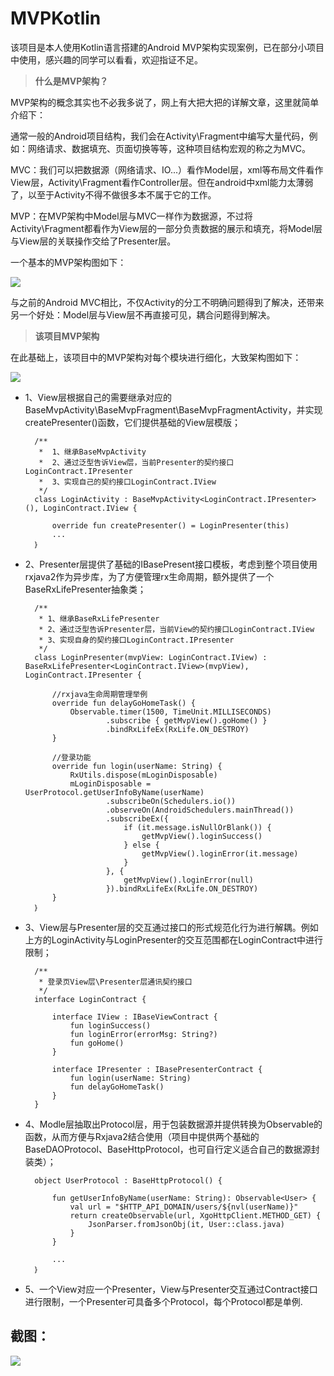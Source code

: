 # MVPKotlin

该项目是本人使用Kotlin语言搭建的Android MVP架构实现案例，已在部分小项目中使用，感兴趣的同学可以看看，欢迎指证不足。

>**什么是MVP架构？**

MVP架构的概念其实也不必我多说了，网上有大把大把的详解文章，这里就简单介绍下：

通常一般的Android项目结构，我们会在Activity\Fragment中编写大量代码，例如：网络请求、数据填充、页面切换等等，这种项目结构宏观的称之为MVC。

MVC：我们可以把数据源（网络请求、IO...）看作Model层，xml等布局文件看作View层，Activity\Fragment看作Controller层。但在android中xml能力太薄弱了，以至于Activity不得不做很多本不属于它的工作。

MVP：在MVP架构中Model层与MVC一样作为数据源，不过将Activity\Fragment都看作为View层的一部分负责数据的展示和填充，将Model层与View层的关联操作交给了Presenter层。

一个基本的MVP架构图如下：

![](https://i.imgur.com/08WQWqx.png)

与之前的Android MVC相比，不仅Activity的分工不明确问题得到了解决，还带来另一个好处：Model层与View层不再直接可见，耦合问题得到解决。

>**该项目MVP架构**

在此基础上，该项目中的MVP架构对每个模块进行细化，大致架构图如下：

![](https://i.imgur.com/e8FuiMD.png)

* 1、View层根据自己的需要继承对应的BaseMvpActivity\BaseMvpFragment\BaseMvpFragmentActivity，并实现createPresenter()函数，它们提供基础的View层模版；
		
		/**
		 *  1、继承BaseMvpActivity
		 *  2、通过泛型告诉View层，当前Presenter的契约接口LoginContract.IPresenter
		 *  3、实现自己的契约接口LoginContract.IView
		 */
		class LoginActivity : BaseMvpActivity<LoginContract.IPresenter>(), LoginContract.IView {
		
		    override fun createPresenter() = LoginPresenter(this)
			...
		｝	


* 2、Presenter层提供了基础的IBasePresent接口模板，考虑到整个项目使用rxjava2作为异步库，为了方便管理rx生命周期，额外提供了一个BaseRxLifePresenter抽象类；
		
		/**
		 * 1、继承BaseRxLifePresenter
		 * 2、通过泛型告诉Presenter层，当前View的契约接口LoginContract.IView
		 * 3、实现自身的契约接口LoginContract.IPresenter
		 */
		class LoginPresenter(mvpView: LoginContract.IView) : BaseRxLifePresenter<LoginContract.IView>(mvpView), LoginContract.IPresenter {
			
			//rxjava生命周期管理举例
		    override fun delayGoHomeTask() {
		        Observable.timer(1500, TimeUnit.MILLISECONDS)
		                .subscribe { getMvpView().goHome() }
		                .bindRxLifeEx(RxLife.ON_DESTROY)
		    }
				
			//登录功能
		    override fun login(userName: String) {
		        RxUtils.dispose(mLoginDisposable)
		        mLoginDisposable = UserProtocol.getUserInfoByName(userName)
		                .subscribeOn(Schedulers.io())
		                .observeOn(AndroidSchedulers.mainThread())
		                .subscribeEx({
		                    if (it.message.isNullOrBlank()) {
		                        getMvpView().loginSuccess()
		                    } else {
		                        getMvpView().loginError(it.message)
		                    }
		                }, {
		                    getMvpView().loginError(null)
		                }).bindRxLifeEx(RxLife.ON_DESTROY)
		    }
		｝

* 3、View层与Presenter层的交互通过接口的形式规范化行为进行解耦。例如上方的LoginActivity与LoginPresenter的交互范围都在LoginContract中进行限制；

		/**
		 * 登录页View层\Presenter层通讯契约接口
		 */
		interface LoginContract {
		
		    interface IView : IBaseViewContract {
		        fun loginSuccess()
		        fun loginError(errorMsg: String?)
		        fun goHome()
		    }
		
		    interface IPresenter : IBasePresenterContract {
		        fun login(userName: String)
		        fun delayGoHomeTask()
		    }
		}


* 4、Modle层抽取出Protocol层，用于包装数据源并提供转换为Observable的函数，从而方便与Rxjava2结合使用（项目中提供两个基础的BaseDAOProtocol、BaseHttpProtocol，也可自行定义适合自己的数据源封装类）；

		object UserProtocol : BaseHttpProtocol() {
		
		    fun getUserInfoByName(userName: String): Observable<User> {
		        val url = "$HTTP_API_DOMAIN/users/${nvl(userName)}"
		        return createObservable(url, XgoHttpClient.METHOD_GET) {
		            JsonParser.fromJsonObj(it, User::class.java)
		        }
		    }
			
			...
		｝

* 5、一个View对应一个Presenter，View与Presenter交互通过Contract接口进行限制，一个Presenter可具备多个Protocol，每个Protocol都是单例.


## 截图：

![](/gif/anim.gif)
